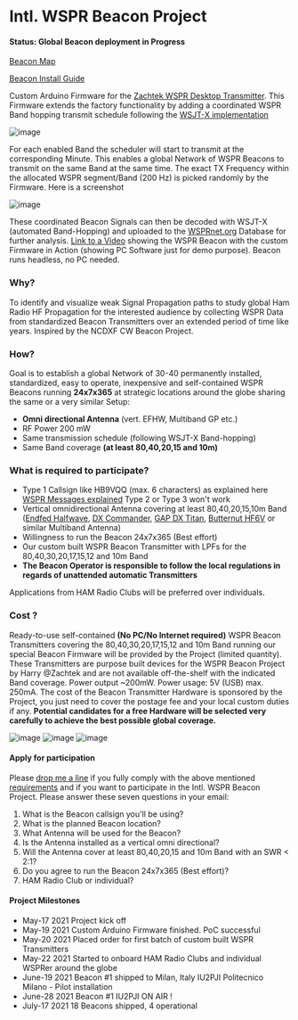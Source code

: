 # Intl. WSPR Beacon Project

#### Status: Global Beacon deployment in Progress

[Beacon Map](https://www.google.com/maps/d/u/1/edit?mid=14X0GJ4vSQ7D8piZfuHDs902Y9tINuPqB&usp=sharing)

[Beacon Install Guide](https://docs.google.com/document/d/1nfN_jRqq9-nsfkYHM_3KrRoq1a5RWeYCly9_mQI3QVw/edit?usp=sharing)

Custom Arduino Firmware for the [Zachtek WSPR Desktop Transmitter](https://www.zachtek.com/1012).
This Firmware extends the factory functionality by adding a coordinated WSPR Band hopping transmit schedule following the [WSJT-X implementation](https://www.physics.princeton.edu/pulsar/K1JT/wsjtx-doc/wsjtx-main-2.3.0.html#_band_hopping)

![image](https://user-images.githubusercontent.com/75934980/118491568-6cabce00-b71f-11eb-9634-eb7d8e3a8a85.png)

For each enabled Band the scheduler will start to transmit at the corresponding Minute. This enables a global Network of WSPR Beacons to transmit on the same Band at the same time. The exact TX Frequency within the allocated WSPR segment/Band (200 Hz) is picked randomly by the Firmware. Here is a screenshot

![image](https://user-images.githubusercontent.com/75934980/118852891-7bd37d00-b8d3-11eb-9f1d-f38a72d42085.png)


These coordinated Beacon Signals can then be decoded with WSJT-X (automated Band-Hopping) and uploaded to the [WSPRnet.org](https://wsprnet.org/drupal/) Database for further analysis.
 [Link to a Video](https://www.youtube.com/watch?v=vloVXac17Ss) showing the WSPR Beacon with the custom Firmware in Action (showing PC Software just  for demo purpose). Beacon runs headless, no PC needed.

### Why?

To identify and visualize weak Signal Propagation paths to study global Ham Radio HF Propagation for the interested audience by collecting WSPR Data from standardized Beacon Transmitters over an extended period of time like years. Inspired by the NCDXF CW Beacon Project.

### How?

Goal is to establish a global Network of 30-40 permanently installed, standardized, easy to operate, inexpensive and self-contained WSPR Beacons running **24x7x365** at strategic locations around the globe sharing the same or a very similar Setup:

- **Omni directional Antenna** (vert. EFHW, Multiband GP etc.)
- RF Power 200 mW
- Same transmission schedule (following WSJT-X Band-hopping)
- Same Band coverage **(at least 80,40,20,15 and 10m)**

### What is required to participate?

- Type 1 Callsign like HB9VQQ (max. 6 characters) as explained here [WSPR Messages explained](https://www.dxplorer.net/wspr/msgtypes.html) Type 2 or Type 3 won't work
- Vertical omnidirectional Antenna covering at least 80,40,20,15,10m Band ([Endfed Halfwave](https://www.hyendcompany.nl/antenna/multiband_8040201510m/product/detail/3/HyEndFed_5_Band_Black_Clamp_MK3#prod), [DX Commander](https://www.m0mcx.co.uk/store/products/multi-band-80m-6m-hf-antenna-p-ale-compliant-antenna-survival-prep-sota-kit/), [GAP DX Titan](http://gapantenna.com/shop/antennas/titan-dx/), [Butternut HF6V](https://static.dxengineering.com/global/images/instructions/but-hf6v.pdf) or similar Multiband Antenna)
- Willingness to run the Beacon 24x7x365 (Best effort)
- Our custom built WSPR Beacon Transmitter with LPFs for the 80,40,30,20,17,15,12 and 10m Band
- **The Beacon Operator is responsible to follow the local regulations in regards of unattended automatic Transmitters**

Applications from HAM Radio Clubs will be preferred over individuals.

### Cost ?

Ready-to-use self-contained **(No PC/No Internet required)** WSPR Beacon Transmitters covering the 80,40,30,20,17,15,12 and 10m Band running our special Beacon Firmware will be provided by the Project (limited quantity). These Transmitters are purpose built devices for the WSPR Beacon Project by Harry @Zachtek and are not available off-the-shelf with the indicated Band coverage. Power output ~200mW. Power usage: 5V (USB) max. 250mA. The cost of the Beacon Transmitter Hardware is sponsored by the Project, you just need to cover the postage fee and your local custom duties if any. **Potential candidates for a free Hardware will be selected very carefully to achieve the best possible global coverage.**

![image](https://user-images.githubusercontent.com/75934980/118846833-665b5480-b8cd-11eb-8c84-0a258b85ec0d.png)
![image](https://user-images.githubusercontent.com/75934980/124916888-74874080-dff3-11eb-968b-ab4a81847612.png)
![image](https://user-images.githubusercontent.com/75934980/124916917-7e10a880-dff3-11eb-83cc-a77a34de6b59.png)


#### Apply for participation

Please [drop me a line](mailto:atomic@gmx.net) if you fully comply with the above mentioned [requirements](https://github.com/HB9VQQ/WSPRBeacon/blob/main/README.md#what-is-required-to-participate) and if you want to participate in the Intl. WSPR Beacon Project. Please answer these seven questions in your email:

1. What is the Beacon callsign you'll be using?
2. What is the planned Beacon location?
3. What Antenna will be used for the Beacon?
4. Is the Antenna installed as a vertical omni directional?
5. Will the Antenna cover at least 80,40,20,15 and 10m Band with an SWR < 2:1?
6. Do you agree to run the Beacon 24x7x365 (Best effort)?
7. HAM Radio Club or individual?

#### Project Milestones

- May-17 2021 Project kick off
- May-19 2021 Custom Arduino Firmware finished. PoC successful
- May-20 2021 Placed order for first batch of custom built WSPR Transmitters
- May-22 2021 Started to onboard HAM Radio Clubs and individual WSPRer around the globe
- June-19 2021 Beacon #1 shipped to Milan, Italy IU2PJI Politecnico Milano - Pilot installation
- June-28 2021 Beacon #1 IU2PJI ON AIR !
- July-17 2021 18 Beacons shipped, 4 operational

